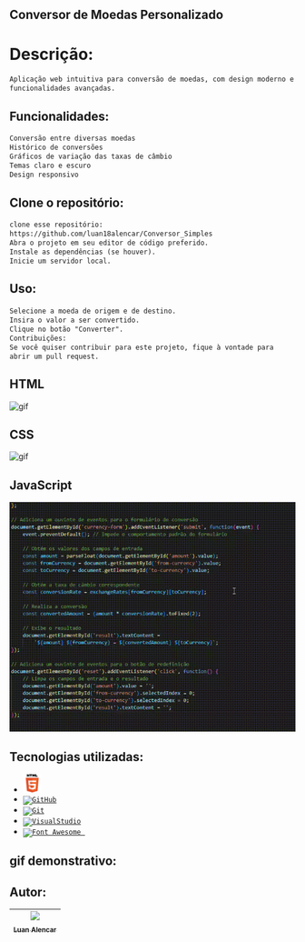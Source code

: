## Conversor de Moedas Personalizado

# Descrição:

    Aplicação web intuitiva para conversão de moedas, com design moderno e funcionalidades avançadas.

## Funcionalidades:

    Conversão entre diversas moedas
    Histórico de conversões
    Gráficos de variação das taxas de câmbio
    Temas claro e escuro
    Design responsivo

## Clone o repositório: 

    clone esse repositório: https://github.com/luan18alencar/Conversor_Simples
    Abra o projeto em seu editor de código preferido.
    Instale as dependências (se houver).
    Inicie um servidor local.
    
## Uso:

    Selecione a moeda de origem e de destino.
    Insira o valor a ser convertido.
    Clique no botão "Converter".
    Contribuições:
    Se você quiser contribuir para este projeto, fique à vontade para abrir um pull request.


## HTML

![gif](img/IMGG.gif)


## CSS

![gif](img/immg.gif)

## JavaScript

![gif](img/jva.gif)


## Tecnologias utilizadas:
 
 
* [<code><img height="32" src="https://raw.githubusercontent.com/github/explore/80688e429a7d4ef2fca1e82350fe8e3517d3494d/topics/html/html.png" alt="HTML5"/></code>](https://developer.mozilla.org/pt-BR/docs/Web/HTML)
* [<code><img height="32" src="https://static.vecteezy.com/system/resources/previews/027/127/560/original/javascript-logo-javascript-icon-transparent-free-png.png" alt="GitHub"/></code>](https://github.com/)
* [<code><img height="32" src="https://www.malwarebytes.com/wp-content/uploads/sites/2/2023/01/asset_upload_file97293_255583.jpg" alt="Git"/></code>](https://git-scm.com/)
* [<code><img height="32" src="https://img.shields.io/badge/VSCode-0078D4?style=for-the-badge&logo=visual%20studio%20code&logoColor=white" alt="VisualStudio"/></code>](https://code.visualstudio.com/)
* [<code><img height="32" src="https://img.shields.io/badge/GitHub-100000?style=for-the-badge&logo=github&logoColor=white" alt="Font Awesome "/></code>](https://fontawesome.com/versions)
 
## gif demonstrativo:



## Autor:
|  [<img loading="lazy" src="https://avatars.githubusercontent.com/u/140835172?v=4 " width=115><br><sub>Luan Alencar</sub>](https://github.com/luan18alencar) |  
| :---: |

